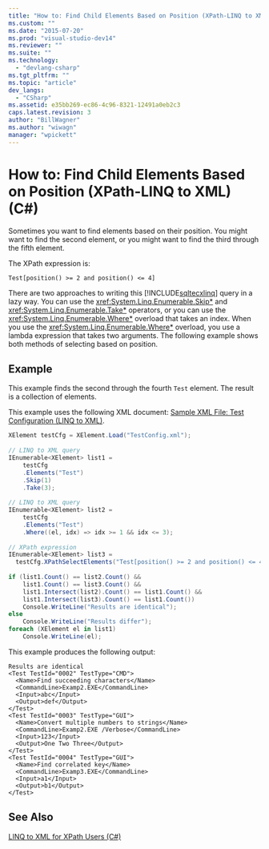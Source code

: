 ```yaml
---
title: "How to: Find Child Elements Based on Position (XPath-LINQ to XML) (C#)"
ms.custom: ""
ms.date: "2015-07-20"
ms.prod: "visual-studio-dev14"
ms.reviewer: ""
ms.suite: ""
ms.technology: 
  - "devlang-csharp"
ms.tgt_pltfrm: ""
ms.topic: "article"
dev_langs: 
  - "CSharp"
ms.assetid: e35bb269-ec86-4c96-8321-12491a0eb2c3
caps.latest.revision: 3
author: "BillWagner"
ms.author: "wiwagn"
manager: "wpickett"
---
```

# How to: Find Child Elements Based on Position (XPath-LINQ to XML) (C#)
Sometimes you want to find elements based on their position. You might want to find the second element, or you might want to find the third through the fifth element.  
  
 The XPath expression is:  
  
 `Test[position() >= 2 and position() <= 4]`  
  
 There are two approaches to writing this [!INCLUDE[sqltecxlinq](../../../../csharp/programming-guide/concepts/linq/includes/sqltecxlinq_md.md)] query in a lazy way. You can use the <xref:System.Linq.Enumerable.Skip*> and <xref:System.Linq.Enumerable.Take*> operators, or you can use the <xref:System.Linq.Enumerable.Where*> overload that takes an index. When you use the <xref:System.Linq.Enumerable.Where*> overload, you use a lambda expression that takes two arguments. The following example shows both methods of selecting based on position.  
  
## Example  
 This example finds the second through the fourth `Test` element. The result is a collection of elements.  
  
 This example uses the following XML document: [Sample XML File: Test Configuration (LINQ to XML)](../../../../csharp/programming-guide/concepts/linq/sample-xml-file-test-configuration-linq-to-xml.md).  
  
```c#  
XElement testCfg = XElement.Load("TestConfig.xml");  
  
// LINQ to XML query  
IEnumerable<XElement> list1 =  
    testCfg  
    .Elements("Test")  
    .Skip(1)  
    .Take(3);  
  
// LINQ to XML query  
IEnumerable<XElement> list2 =  
    testCfg  
    .Elements("Test")  
    .Where((el, idx) => idx >= 1 && idx <= 3);  
  
// XPath expression  
IEnumerable<XElement> list3 =  
  testCfg.XPathSelectElements("Test[position() >= 2 and position() <= 4]");  
  
if (list1.Count() == list2.Count() &&  
    list1.Count() == list3.Count() &&  
    list1.Intersect(list2).Count() == list1.Count() &&  
    list1.Intersect(list3).Count() == list1.Count())  
    Console.WriteLine("Results are identical");  
else  
    Console.WriteLine("Results differ");  
foreach (XElement el in list1)  
    Console.WriteLine(el);  
```  
  
 This example produces the following output:  
  
```  
Results are identical  
<Test TestId="0002" TestType="CMD">  
  <Name>Find succeeding characters</Name>  
  <CommandLine>Examp2.EXE</CommandLine>  
  <Input>abc</Input>  
  <Output>def</Output>  
</Test>  
<Test TestId="0003" TestType="GUI">  
  <Name>Convert multiple numbers to strings</Name>  
  <CommandLine>Examp2.EXE /Verbose</CommandLine>  
  <Input>123</Input>  
  <Output>One Two Three</Output>  
</Test>  
<Test TestId="0004" TestType="GUI">  
  <Name>Find correlated key</Name>  
  <CommandLine>Examp3.EXE</CommandLine>  
  <Input>a1</Input>  
  <Output>b1</Output>  
</Test>  
```  
  
## See Also  
 [LINQ to XML for XPath Users (C#)](../../../../csharp/programming-guide/concepts/linq/linq-to-xml-for-xpath-users.md)